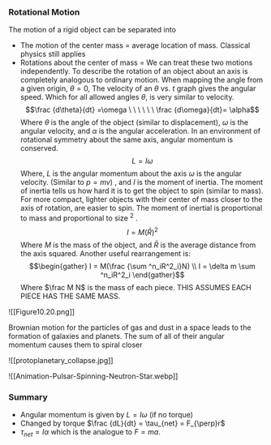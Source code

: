 ### Rotational Motion 
The motion of a rigid object can be separated into 
- The motion of the center mass = average location of mass. Classical physics still applies
- Rotations about the center of mass
= We can treat these two motions independently. 
To describe the rotation of an object about an axis is completely analogous to ordinary motion. When mapping the angle from a given origin, $\theta=0$, The velocity of an $\theta$ vs. $t$ graph gives the angular speed. Which for all allowed angles $\theta$, is very similar to velocity. $$\frac {d\theta}{dt} =\omega \ \ \ \ \ \ \frac {d\omega}{dt}= \alpha$$ Where $\theta$ is the angle of the object (similar to displacement), $\omega$ is the angular velocity, and $\alpha$ is the angular acceleration. In an environment of rotational symmetry about the same axis, angular momentum is conserved. 
$$L=I\omega$$
Where, $L$ is the angular momentum about the axis $\omega$ is the angular velocity. (Similar to $p=mv$) , and $I$ is the moment of inertia. The moment of inertia tells us how hard it is to get the object to spin (similar to mass). For more compact, lighter objects with their center of mass closer to the axis of rotation, are easier to spin. The moment of inertial is proportional to mass and proportional to size$\ ^2$ . 
$$I = M (\bar R)^2$$
Where $M$ is the mass of the object, and $\bar R$ is the average distance from the axis squared. Another useful rearrangement is: 
$$\begin{gather} I = M(\frac {\sum ^n_iR^2_i}N)
\\ I = \delta m \sum ^n_iR^2_i 
\end{gather}$$
Where $\frac M N$ is the mass of each piece. THIS ASSUMES EACH PIECE HAS THE SAME MASS. 


![[Figure10.20.png]]

Brownian motion for the particles of gas and dust in a space leads to the formation of galaxies and planets. The sum of all of their angular momentum causes them to spiral closer 

![[protoplanetary_collapse.jpg]]

![[Animation-Pulsar-Spinning-Neutron-Star.webp]]

### Summary 
- Angular momentum is given by $L=I\omega$ (if no torque)
- Changed by torque $\frac {dL}{dt} = \tau_{net} = F_{\perp}r$ 
- $\tau_{net} = I\alpha$ which is the analogue to $F=ma$. 